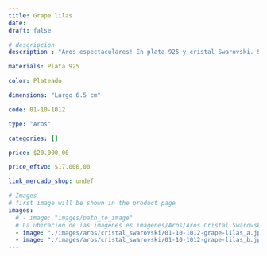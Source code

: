 ```yaml
---
title: Grape lilas
date: 
draft: false

# descripcion
description : "Aros espectaculares! En plata 925 y cristal Swarovski. Simplemente bellísimos."

materials: Plata 925

color: Plateado

dimensions: "Largo 6.5 cm"

code: 01-10-1012

type: "Aros"

categories: []

price: $20.000,00

price_eftvo: $17.000,00

link_mercado_shop: undef

# Images
# first image will be shown in the product page
images:
  # - image: "images/path_to_image"
  # La ubicacion de las imagenes es imagenes/Aros/Aros.Cristal Swarovski/01-10-1012-grape-lilas
  - image: "./images/aros/cristal_swarovski/01-10-1012-grape-lilas_a.jpg"
  - image: "./images/aros/cristal_swarovski/01-10-1012-grape-lilas_b.jpg"
---
```

